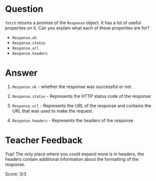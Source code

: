 # Question
`fetch` returns a promise of the `Response` object. It has a lot of useful properties on it. Can you explain what each of these properties are for?

- `Response.ok`
- `Response.status`
- `Response.url`
- `Response.headers`

# Answer

1. `Response.ok` - whether the response was successful or not.

2. `Response.status` - Represents the HTTP status code of the response

3. `Response.url` - Represents the URL of the response and contains the URL that was used to make the request.

4. `Response.headers` - Represents the headers of the response


# Teacher Feedback

Yup! The only place where you could expand more is in headers, the headers contain additional information about the formatting of the response. 

Score: 3/3